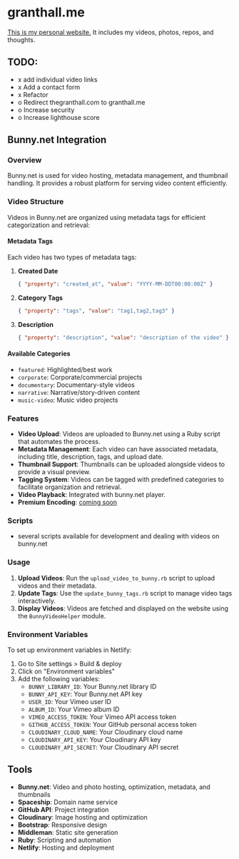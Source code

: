 # granthall.me
[This is my personal website.](https://granthall.me/) It includes my videos, photos, repos, and thoughts.

## TODO:
- x add individual video links
- x Add a contact form
- x Refactor
- o Redirect thegranthall.com to granthall.me
- o Increase security
- o Increase lighthouse score

## Bunny.net Integration

### Overview
Bunny.net is used for video hosting, metadata management, and thumbnail handling. It provides a robust platform for serving video content efficiently.

### Video Structure
Videos in Bunny.net are organized using metadata tags for efficient categorization and retrieval:

#### Metadata Tags
Each video has two types of metadata tags:
1. **Created Date**
   ```json
   { "property": "created_at", "value": "YYYY-MM-DDT00:00:00Z" }
   ```
2. **Category Tags**
   ```json
   { "property": "tags", "value": "tag1,tag2,tag3" }
   ```

2. **Description**
   ```json
   { "property": "description", "value": "description of the video" }
   ```

#### Available Categories
- `featured`: Highlighted/best work
- `corporate`: Corporate/commercial projects
- `documentary`: Documentary-style videos
- `narrative`: Narrative/story-driven content
- `music-video`: Music video projects

### Features
- **Video Upload**: Videos are uploaded to Bunny.net using a Ruby script that automates the process.
- **Metadata Management**: Each video can have associated metadata, including title, description, tags, and upload date.
- **Thumbnail Support**: Thumbnails can be uploaded alongside videos to provide a visual preview.
- **Tagging System**: Videos can be tagged with predefined categories to facilitate organization and retrieval.
- **Video Playback**: Integrated with bunny.net player.
- **Premium Encoding**: [coming soon](https://docs.bunny.net/docs/premium-encoding)

### Scripts
- several scripts available for development and dealing with videos on bunny.net

### Usage
1. **Upload Videos**: Run the `upload_video_to_bunny.rb` script to upload videos and their metadata.
2. **Update Tags**: Use the `update_bunny_tags.rb` script to manage video tags interactively.
3. **Display Videos**: Videos are fetched and displayed on the website using the `BunnyVideoHelper` module.

### Environment Variables
To set up environment variables in Netlify:
1. Go to Site settings > Build & deploy
2. Click on "Environment variables"
3. Add the following variables:
   - `BUNNY_LIBRARY_ID`: Your Bunny.net library ID
   - `BUNNY_API_KEY`: Your Bunny.net API key
   - `USER_ID`: Your Vimeo user ID
   - `ALBUM_ID`: Your Vimeo album ID
   - `VIMEO_ACCESS_TOKEN`: Your Vimeo API access token
   - `GITHUB_ACCESS_TOKEN`: Your GitHub personal access token
   - `CLOUDINARY_CLOUD_NAME`: Your Cloudinary cloud name
   - `CLOUDINARY_API_KEY`: Your Cloudinary API key
   - `CLOUDINARY_API_SECRET`: Your Cloudinary API secret

## Tools
- **Bunny.net**: Video and photo hosting, optimization, metadata, and thumbnails
- **Spaceship**: Domain name service
- **GitHub API**: Project integration
- **Cloudinary**: Image hosting and optimization
- **Bootstrap**: Responsive design
- **Middleman**: Static site generation
- **Ruby**: Scripting and automation
- **Netlify**: Hosting and deployment
